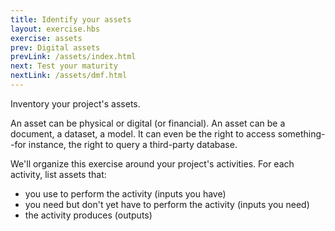 ```yaml
---
title: Identify your assets
layout: exercise.hbs
exercise: assets
prev: Digital assets
prevLink: /assets/index.html
next: Test your maturity
nextLink: /assets/dmf.html
---
```


Inventory your project's assets. 

An asset can be physical or digital (or financial). An asset can be a document, a dataset, a model. It can even be the right to access something--for instance, the right to query a third-party database.

We'll organize this exercise around your project's activities. For each activity, list assets that:
* you use to perform the activity (inputs you have)
* you need but don't yet have to perform the activity (inputs you need)
* the activity produces (outputs)
